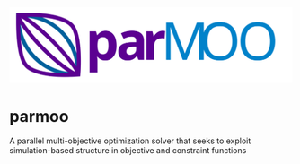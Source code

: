 ![ParMOO](docs/img/logo-ParMOO.svg)

# parmoo
A parallel multi-objective optimization solver that seeks to exploit simulation-based structure in objective and constraint functions
